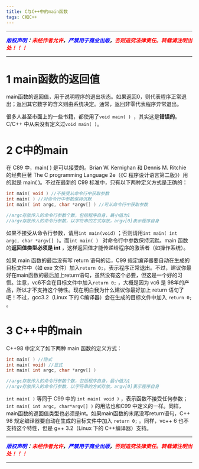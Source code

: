 ```yaml
---
title: C与C++中的main函数
tags: C和C++
---
```


------

***<font color=blue>版权声明</font>：<font color=red>未经作者允许</font>，<font color=blue>严禁用于商业出版</font>，<font color=red>否则追究法律责任。转载请注明出处！！！</font>***

------

# 1 main函数的返回值
main函数的返回值，用于说明程序的退出状态。如果返回0，则代表程序正常退出；返回其它数字的含义则由系统决定。通常，返回非零代表程序异常退出。

很多人甚至市面上的一些书籍，都使用了`void main( ) `，其实这是**错误的**。C/C++ 中从来没有定义过`void main( )`。

# 2 C中的main


 在 C89 中，main( ) 是可以接受的。Brian W. Kernighan 和 Dennis M. Ritchie 的经典巨著 The C programming Language 2e（《C 程序设计语言第二版》）用的就是 main( )。不过在最新的 C99 标准中，只有以下两种定义方式是正确的： 
```cpp
int main( void ) //不接受从命令行中获取参数
int main( ) //对命令行中参数保持沉默
int main( int argc, char *argv[] ) //可从命令行中获取参数

//argc存放传入的命令行参数个数，包括程序自身，最小值为1
//argv存放传入的命令行参数，以字符串的方式存放，argv[0]表示程序自身
```
如果不接受从命令行参数，请用`int main(void)` ；否则请用`int main( int argc, char *argv[] )`。而`int main( ) ` 对命令行中参数保持沉默。main 函数的**返回值类型必须是 int** ，这样返回值才能传递给程序的激活者（如操作系统）。

如果 main 函数的最后没有写 return 语句的话，C99 规定编译器要自动在生成的目标文件中（如 exe 文件）加入`return 0;`，表示程序正常退出。不过，建议你最好在main函数的最后加上return语句，虽然没有这个必要，但这是一个好的习惯。注意，vc6不会在目标文件中加入`return 0;` ，大概是因为 vc6 是 98年的产品，所以才不支持这个特性。现在明白我为什么建议你最好加上 return 语句了吧！不过，gcc3.2（Linux 下的 C编译器）会在生成的目标文件中加入 `return 0;` 。 

# 3 C++中的main
C++98 中定义了如下两种 main 函数的定义方式：
```cpp
int main( ) //隐式
int main( void) //显式
int main( int argc, char *argv[] ) 

//argc存放传入的命令行参数个数，包括程序自身，最小值为1
//argv存放传入的命令行参数，以字符串的方式存放，argv[0]表示程序自身
```
`int main( )` 等同于 C99 中的 `int main( void )` ，表示函数不接受任何参数；`int main( int argc, char*argv[] )` 的用法也和C99 中定义的一样。同样，main函数的返回值类型也必须是int。如果main函数的末尾没写return语句，C++ 98 规定编译器要自动在生成的目标文件中加入 `return 0;` 。同样，vc++ 6 也不支持这个特性，但是 g++ 3.2（Linux 下的 C++编译器）支持。 






------

***<font color=blue>版权声明</font>：<font color=red>未经作者允许</font>，<font color=blue>严禁用于商业出版</font>，<font color=red>否则追究法律责任。转载请注明出处！！！</font>***

------